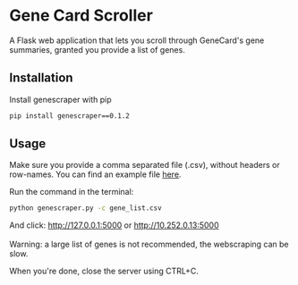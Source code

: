 # Gene Card Scroller
A Flask web application that lets you scroll through GeneCard's gene summaries, granted you provide a list of genes.


## Installation
Install genescraper with pip
```bash
pip install genescraper==0.1.2
```
## Usage
Make sure you provide a comma separated file (.csv), without headers or row-names. You can find an example file [here](https://github.com/branco-heuts/genescraper/blob/master/gene_list.csv).

Run the command in the terminal:
```bash 
python genescraper.py -c gene_list.csv
```


And click: http://127.0.0.1:5000 or http://10.252.0.13:5000
<br></br>
Warning: a large list of genes is not recommended, the webscraping can be slow.

When you're done, close the server using CTRL+C.
